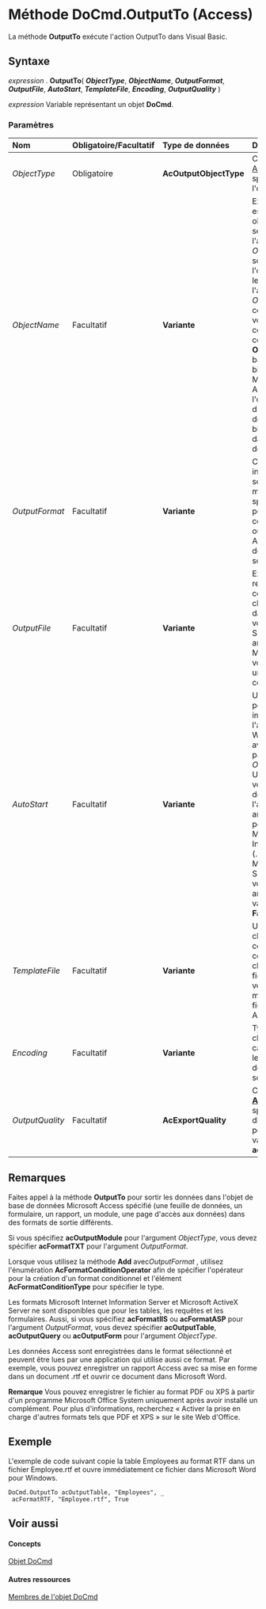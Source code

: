 
# Méthode DoCmd.OutputTo (Access)

La méthode  **OutputTo** exécute l'action OutputTo dans Visual Basic.
 


## Syntaxe

*expression* . **OutputTo**( ***ObjectType***, ***ObjectName***, ***OutputFormat***, ***OutputFile***, ***AutoStart***, ***TemplateFile***, ***Encoding***, ***OutputQuality*** )
 

 
*expression* Variable représentant un objet **DoCmd**.
 

 

### Paramètres



|**Nom**|**Obligatoire/Facultatif**|**Type de données**|**Description**|
|:-----|:-----|:-----|:-----|
| _ObjectType_|Obligatoire|**AcOutputObjectType**|Constante [AcOutputObjectType](07352409-f01a-84d0-495d-87c318223e5c.md) spécifiant le type de l'objet en sortie.|
| _ObjectName_|Facultatif|**Variante**|Expression chaîne qui est le nom valide d'un objet du type sélectionné par l'argument  _ObjectType_. Si vous souhaitez copier l'objet actif, spécifiez le type d'objet pour l'argument  _ObjectType_ et laissez cet argument vide. Si vous exécutez le code Visual Basic contenant la méthode **OutputTo** dans une base de données bibliothèque, Microsoft Office Access recherche l'objet sous ce nom, d'abord dans la base de données bibliothèque, puis dans la base de données active.|
| _OutputFormat_|Facultatif|**Variante**|Constante  **AcFormat** indiquant le format de sortie. Utilisez la méthode **Add** afin de spécifier l'opérateur pour créer un format conditionnel. Si vous oubliez cet argument, Access vous demande le format de sortie.|
| _OutputFile_|Facultatif|**Variante**|Expression chaîne qui représente le nom complet, y compris le chemin, du fichier dans lequel vous voulez copier l'objet. Si vous laissez cet argument vierge, Microsoft Access vous invite à fournir un nom de fichier de copie.|
| _AutoStart_|Facultatif|**Variante**|Utilisez  **True** (?1) pour démarrer immédiatement l'application Microsoft Windows appropriée, avec le fichier indiqué par l'argument _OutputFile_ chargé. Utilisez **False** (0) si vous ne voulez pas démarrer l'application. Cet argument est ignoré pour les fichiers Microsoft Internet Information Server (.htx, .idc) et Microsoft ActiveX Server (*.asp). Si vous laissez cet argument vide, la valeur par défaut ( **False** ) est utilisée.|
| _TemplateFile_|Facultatif|**Variante**|Une expression chaîne qui correspond au nom complet, y compris le chemin d'accès, du fichier que vous voulez utiliser comme modèle pour un fichier HTML, HTX ou ASP.|
| _Encoding_|Facultatif|**Variante**|Type de format de chiffrement des caractères voulu pour le texte ou les données HTML en sortie.|
| _OutputQuality_|Facultatif|**AcExportQuality**|Constante  **[AcExportQuality](7b7f427e-4690-9689-d428-ed469cec920a.md)** qui spécifie le type de dispositif de sortie pour l'optimisation. La valeur par défaut est **acExportQualityPrint**.|

## Remarques

Faites appel à la méthode  **OutputTo** pour sortir les données dans l'objet de base de données Microsoft Access spécifié (une feuille de données, un formulaire, un rapport, un module, une page d'accès aux données) dans des formats de sortie différents.
 

 
Si vous spécifiez  **acOutputModule** pour l'argument _ObjectType_, vous devez spécifier  **acFormatTXT** pour l'argument _OutputFormat_.
 

 
Lorsque vous utilisez la méthode  **Add** avec*OutputFormat* , utilisez l'énumération **AcFormatConditionOperator** afin de spécifier l'opérateur pour la création d'un format conditionnel et l'élément **AcFormatConditionType** pour spécifier le type.
 

 
Les formats Microsoft Internet Information Server et Microsoft ActiveX Server ne sont disponibles que pour les tables, les requêtes et les formulaires. Aussi, si vous spécifiez  **acFormatIIS** ou **acFormatASP** pour l'argument _OutputFormat_, vous devez spécifier  **acOutputTable**, **acOutputQuery** ou **acOutputForm** pour l'argument _ObjectType_.
 

 
Les données Access sont enregistrées dans le format sélectionné et peuvent être lues par une application qui utilise aussi ce format. Par exemple, vous pouvez enregistrer un rapport Access avec sa mise en forme dans un document .rtf et ouvrir ce document dans Microsoft Word.
 

 

 **Remarque**  Vous pouvez enregistrer le fichier au format PDF ou XPS à partir d'un programme Microsoft Office System uniquement après avoir installé un complément. Pour plus d'informations, recherchez « Activer la prise en charge d'autres formats tels que PDF et XPS » sur le site Web d'Office.
 


## Exemple

L'exemple de code suivant copie la table Employees au format RTF dans un fichier Employee.rtf et ouvre immédiatement ce fichier dans Microsoft Word pour Windows.
 

 

```
DoCmd.OutputTo acOutputTable, "Employees", _ 
 acFormatRTF, "Employee.rtf", True
```


## Voir aussi


#### Concepts


 
[Objet DoCmd](3ce44cca-9979-0a1e-9787-079a52ce528f.md)
#### Autres ressources


 
[Membres de l'objet DoCmd](3e7ade9e-86e4-0751-188b-5d31c9101651.md)
